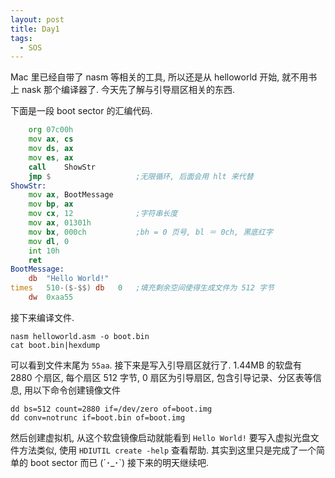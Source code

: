 ```yaml
---
layout: post
title: Day1
tags:
  - SOS
---
```


Mac 里已经自带了 nasm 等相关的工具, 所以还是从 helloworld 开始, 就不用书上 nask 那个编译器了.
今天先了解与引导扇区相关的东西.
<!-- more -->
下面是一段 boot sector 的汇编代码.
```asm
	org	07c00h
	mov	ax, cs
	mov	ds, ax
	mov	es, ax
	call	ShowStr
	jmp	$					;无限循环, 后面会用 hlt 来代替
ShowStr:
	mov	ax, BootMessage
	mov	bp, ax
	mov	cx, 12				;字符串长度
	mov	ax, 01301h
	mov	bx, 000ch			;bh = 0 页号, bl ＝ 0ch, 黑底红字
	mov	dl, 0
	int	10h
	ret
BootMessage:
	db	"Hello World!"
times	510-($-$$) db	0	;填充剩余空间使得生成文件为 512 字节
	dw	0xaa55
```
接下来编译文件.
```
nasm helloworld.asm -o boot.bin
cat boot.bin|hexdump
```
可以看到文件末尾为 `55aa`. 接下来是写入引导扇区就行了.
1.44MB 的软盘有 2880 个扇区, 每个扇区 512 字节, 0 扇区为引导扇区, 包含引导记录、分区表等信息, 用以下命令创建镜像文件
```
dd bs=512 count=2880 if=/dev/zero of=boot.img
dd conv=notrunc if=boot.bin of=boot.img
```
然后创建虚拟机, 从这个软盘镜像启动就能看到 `Hello World!`
要写入虚拟光盘文件方法类似, 使用 `HDIUTIL create -help` 查看帮助.
其实到这里只是完成了一个简单的 boot sector 而已 (´･_･\`) 接下来的明天继续吧.
